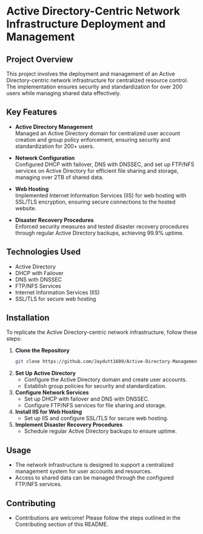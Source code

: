# Active Directory-Centric Network Infrastructure Deployment and Management

## Project Overview

This project involves the deployment and management of an Active Directory-centric network infrastructure for centralized resource control. The implementation ensures security and standardization for over 200 users while managing shared data effectively.

## Key Features

- **Active Directory Management**  
  Managed an Active Directory domain for centralized user account creation and group policy enforcement, ensuring security and standardization for 200+ users.

- **Network Configuration**  
  Configured DHCP with failover, DNS with DNSSEC, and set up FTP/NFS services on Active Directory for efficient file sharing and storage, managing over 2TB of shared data.

- **Web Hosting**  
  Implemented Internet Information Services (IIS) for web hosting with SSL/TLS encryption, ensuring secure connections to the hosted website.

- **Disaster Recovery Procedures**  
  Enforced security measures and tested disaster recovery procedures through regular Active Directory backups, achieving 99.9% uptime.

## Technologies Used

- Active Directory
- DHCP with Failover
- DNS with DNSSEC
- FTP/NFS Services
- Internet Information Services (IIS)
- SSL/TLS for secure web hosting

## Installation

To replicate the Active Directory-centric network infrastructure, follow these steps:

1. **Clone the Repository**  
   ```bash
   git clone https://github.com/Jaydutt1609/Active-Directory-Management
2. **Set Up Active Directory**
   - Configure the Active Directory domain and create user accounts.
   - Establish group policies for security and standardization.
3. **Configure Network Services**
   - Set up DHCP with failover and DNS with DNSSEC.
   - Configure FTP/NFS services for file sharing and storage.
4. **Install IIS for Web Hosting**
   - Set up IIS and configure SSL/TLS for secure web hosting.
5. **Implement Disaster Recovery Procedures**
   - Schedule regular Active Directory backups to ensure uptime.
## Usage
  - The network infrastructure is designed to support a centralized management system for user accounts and resources.
  - Access to shared data can be managed through the configured FTP/NFS services.
## Contributing
 - Contributions are welcome! Please follow the steps outlined in the Contributing section of this README.
